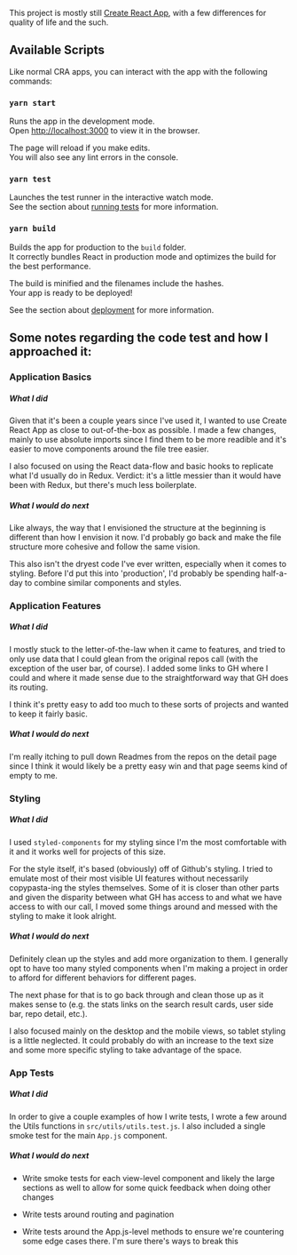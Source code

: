 This project is mostly still [Create React App](https://github.com/facebook/create-react-app), with a few differences for quality of life and the such.

## Available Scripts

Like normal CRA apps, you can interact with the app with the following commands:

### `yarn start`

Runs the app in the development mode.<br />
Open [http://localhost:3000](http://localhost:3000) to view it in the browser.

The page will reload if you make edits.<br />
You will also see any lint errors in the console.

### `yarn test`

Launches the test runner in the interactive watch mode.<br />
See the section about [running tests](https://facebook.github.io/create-react-app/docs/running-tests) for more information.

### `yarn build`

Builds the app for production to the `build` folder.<br />
It correctly bundles React in production mode and optimizes the build for the best performance.

The build is minified and the filenames include the hashes.<br />
Your app is ready to be deployed!

See the section about [deployment](https://facebook.github.io/create-react-app/docs/deployment) for more information.


## Some notes regarding the code test and how I approached it:

### Application Basics

##### What I did

Given that it's been a couple years since I've used it, I wanted to use Create React App as close to out-of-the-box as possible. I made a few changes, mainly to use absolute imports since I find them to be more readible and it's easier to move components around the file tree easier.

I also focused on using the React data-flow and basic hooks to replicate what I'd usually do in Redux. Verdict: it's a little messier than it would have been with Redux, but there's much less boilerplate.

##### What I would do next

Like always, the way that I envisioned the structure at the beginning is different than how I envision it now. I'd probably go back and make the file structure more cohesive and follow the same vision.

This also isn't the dryest code I've ever written, especially when it comes to styling. Before I'd put this into 'production', I'd probably be spending half-a-day to combine similar components and styles.

### Application Features

##### What I did

I mostly stuck to the letter-of-the-law when it came to features, and tried to only use data that I could glean from the original repos call (with the exception of the user bar, of course). I added some links to GH where I could and where it made sense due to the straightforward way that GH does its routing.

I think it's pretty easy to add too much to these sorts of projects and wanted to keep it fairly basic.

##### What I would do next

I'm really itching to pull down Readmes from the repos on the detail page since I think it would likely be a pretty easy win and that page seems kind of empty to me.

### Styling

##### What I did

I used `styled-components` for my styling since I'm the most comfortable with it and it works well for projects of this size.

For the style itself, it's based (obviously) off of Github's styling. I tried to emulate most of their most visible UI features without necessarily copypasta-ing the styles themselves. Some of it is closer than other parts and given the disparity between what GH has access to and what we have access to with our call, I moved some things around and messed with the styling to make it look alright.

##### What I would do next

Definitely clean up the styles and add more organization to them. I generally opt to have too many styled components when I'm making a project in order to afford for different behaviors for different pages.

The next phase for that is to go back through and clean those up as it makes sense to (e.g. the stats links on the search result cards, user side bar, repo detail, etc.).

I also focused mainly on the desktop and the mobile views, so tablet styling is a little neglected. It could probably do with an increase to the text size and some more specific styling to take advantage of the space.

### App Tests

##### What I did

In order to give a couple examples of how I write tests, I wrote a few around the Utils functions in `src/utils/utils.test.js`. I also included a single smoke test for the main `App.js` component.

##### What I would do next

* Write smoke tests for each view-level component and likely the large sections as well to allow for some quick feedback when doing other changes

* Write tests around routing and pagination

* Write tests around the App.js-level methods to ensure we're countering some edge cases there. I'm sure there's ways to break this
